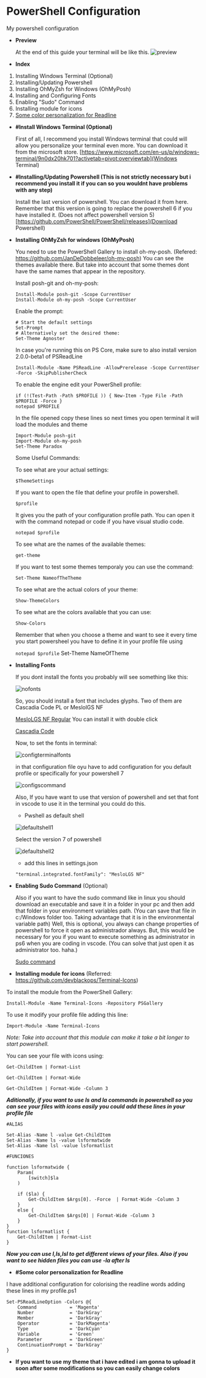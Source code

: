 # PowerShell Configuration

My powershell configuration

- **Preview**

  At the end of this guide your terminal will be like this.
  ![preview](./images/preview.jpg)

- **Index**

1. Installing Windows Terminal (Optional)
1. Installing/Updating Powershell
1. Installing OhMyZsh for Windows (OhMyPosh)
1. Installing and Configuring Fonts
1. Enabling "Sudo" Command
1. Installing module for icons
1. [Some color personalization for Readline](#Some-color-personalization-for-Readline)

- **#Install Windows Terminal (Optional)**

  First of all, I recommend you install Windows terminal that could will allow you personalize your terminal even more. You can download it from the microsoft store.
  [https://www.microsoft.com/en-us/p/windows-terminal/9n0dx20hk701?activetab=pivot:overviewtab](Windows Terminal)

- **#Installing/Updating Powershell (This is not strictly necessary but i recommend you install it if you can so you wouldnt have problems with any step)**

  Install the last version of powershell. You can download it from here. Remember that this version is going to replace the powershell 6 if you have installed it. (Does not affect powershell version 5)
  [https://github.com/PowerShell/PowerShell/releases](Download Powershell)

- **Installing OhMyZsh for windows (OhMyPosh)**

  You need to use the PowerShell Gallery to install oh-my-posh. (Refered: https://github.com/JanDeDobbeleer/oh-my-posh) You can see the themes available there. But take into account that some themes dont have the same names that appear in the repository.

  Install posh-git and oh-my-posh:

  ```
  Install-Module posh-git -Scope CurrentUser
  Install-Module oh-my-posh -Scope CurrentUser
  ```

  Enable the prompt:

  ```
  # Start the default settings
  Set-Prompt
  # Alternatively set the desired theme:
  Set-Theme Agnoster
  ```

  In case you're running this on PS Core, make sure to also install version 2.0.0-beta1 of PSReadLine

  ```
  Install-Module -Name PSReadLine -AllowPrerelease -Scope CurrentUser -Force -SkipPublisherCheck
  ```

  To enable the engine edit your PowerShell profile:

  ```
  if (!(Test-Path -Path $PROFILE )) { New-Item -Type File -Path $PROFILE -Force }
  notepad $PROFILE
  ```

  In the file opened copy these lines so next times you open terminal it will load the modules and theme

  ```
  Import-Module posh-git
  Import-Module oh-my-posh
  Set-Theme Paradox
  ```

  Some Useful Commands:

  To see what are your actual settings:

  `$ThemeSettings`

  If you want to open the file that define your profile in powershell.

  `$profile`

  It gives you the path of your configuration profile path. You can open it with the command notepad or code if you have visual studio code.

  `notepad $profile`

  To see what are the names of the available themes:

  `get-theme`

  If you want to test some themes temporaly you can use the command:

  `Set-Theme NameofTheTheme`

  To see what are the actual colors of your theme:

  `Show-ThemeColors`

  To see what are the colors available that you can use:

  `Show-Colors`

  Remember that when you choose a theme and want to see it every time you start powersheel you have to define it in your profile file using

  `notepad $profile`
  Set-Theme NameOfTheme

- **Installing Fonts**

  If you dont install the fonts you probably will see something like this:

  ![nofonts](./images/nofonts.jpg)

  So, you should install a font that includes glyphs. Two of them are Cascadia Code PL or MeslolGS NF

  [MesloLGS NF Regular](https://github.com/romkatv/dotfiles-public/blob/master/.local/share/fonts/NerdFonts/MesloLGS%20NF%20Regular.ttf)
  You can install it with double click

  [Cascadia Code](https://github.com/microsoft/cascadia-code/releases)

  Now, to set the fonts in terminal:

  ![configterminalfonts](./images/fontscommandterminal.jpg)

  in that configuration file oyu have to add configuration for you default profile or specifically for your powershell 7

  ![configscommand](./images/configscommand.jpg)

  Also, If you have want to use that version of powershell and set that font in vscode to use it in the terminal you could do this.

  - Pwshell as default shell

  ![defaultshell1](./images/defaultshell1.jpg)

  Select the version 7 of powershell

  ![defaultshell2](./images/defaultshell2.jpg)

  - add this lines in settings.json

  `"terminal.integrated.fontFamily": "MesloLGS NF"`

- **Enabling Sudo Command** (Optional)

  Also if you want to have the sudo command like in linux you should download an executable and save it in a folder in your pc and then add that folder in your environment variables path. (You can save that file in c:/Windows folder too. Taking advantage that it is in the environmental variable path) Well, this is optional, you always can change properties of powershell to force it open as administrador always. But, this would be necessary for you if you want to execute something as administrator in ps6 when you are coding in vscode. (You can solve that just open it as administrator too. haha.)

  [Sudo command](./sudo.rar)

- **Installing module for icons** (Referred: https://github.com/devblackops/Terminal-Icons)

To install the module from the PowerShell Gallery:

`Install-Module -Name Terminal-Icons -Repository PSGallery`

To use it modify your profile file adding this line:

`Import-Module -Name Terminal-Icons`

_Note: Take into account that this module can make it take a bit longer to start powershell._

You can see your file with icons using:

```
Get-ChildItem | Format-List

Get-ChildItem | Format-Wide

Get-ChildItem | Format-Wide -Column 3

```

**_Aditionally, if you want to use ls and la commands in powershell so you can see your files with icons easily you could add these lines in your profile file_**

```
#ALIAS

Set-Alias -Name l -value Get-ChildItem
Set-Alias -Name ls -value lsformatwide
Set-Alias -Name lsl -value lsformatlist

#FUNCIONES

function lsformatwide {
    Param(
        [switch]$la
    )

    if ($la) {
        Get-ChildItem $Args[0]. -Force  | Format-Wide -Column 3
    }
    else {
        Get-ChildItem $Args[0] | Format-Wide -Column 3
    }
}
function lsformatlist {
    Get-ChildItem | Format-List
}
```

_**Now you can use l,ls,lsl to get different views of your files. Also if you want to see hidden files you can use -la after ls**_

- **#Some color personalization for Readline**

I have additional configuration for colorising the readline words adding these lines in my profile.ps1

```
Set-PSReadLineOption -Colors @{
    Command            = 'Magenta'
    Number             = 'DarkGray'
    Member             = 'DarkGray'
    Operator           = 'DarkMagenta'
    Type               = 'DarkCyan'
    Variable           = 'Green'
    Parameter          = 'DarkGreen'
    ContinuationPrompt = 'DarkGray'
}
```

- **If you want to use my theme that i have edited i am gonna to upload it soon after some modifications so you can easily change colors**
